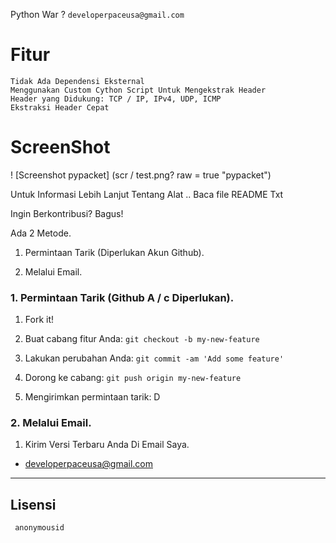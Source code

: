 Python War ?
``
    developerpaceusa@gmail.com
``

# Fitur
	Tidak Ada Dependensi Eksternal
	Menggunakan Custom Cython Script Untuk Mengekstrak Header
	Header yang Didukung: TCP / IP, IPv4, UDP, ICMP
	Ekstraksi Header Cepat

# ScreenShot

! [Screenshot pypacket] (scr / test.png? raw = true "pypacket")

Untuk Informasi Lebih Lanjut Tentang Alat .. Baca file README Txt


Ingin Berkontribusi? Bagus!


Ada 2 Metode.

1. Permintaan Tarik (Diperlukan Akun Github).

2. Melalui Email.


### 1. Permintaan Tarik (Github A / c Diperlukan). 

1. Fork it!

2. Buat cabang fitur Anda: `git checkout -b my-new-feature`

3. Lakukan perubahan Anda: `git commit -am 'Add some feature'`

4. Dorong ke cabang: `git push origin my-new-feature`

5. Mengirimkan permintaan tarik: D



### 2. Melalui Email.

1. Kirim Versi Terbaru Anda Di Email Saya.

- developerpaceusa@gmail.com


----

## Lisensi


	 anonymousid
